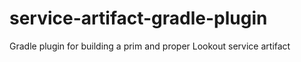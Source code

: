 # service-artifact-gradle-plugin
Gradle plugin for building a prim and proper Lookout service artifact
